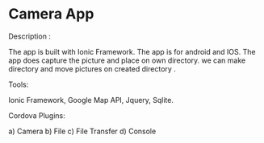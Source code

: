 # Camera App
Description :

The app is built with Ionic Framework. The app is for android and IOS. The app does capture the picture and place on own directory. we can make directory and move pictures on created directory     .

Tools:

Ionic Framework, Google Map API, Jquery, Sqlite.

Cordova Plugins:

a) Camera
b) File
c) File Transfer
d) Console
